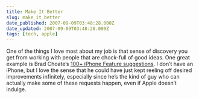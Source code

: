 ```yaml
---
title: Make It Better
slug: make_it_better
date_published: 2007-09-09T03:48:28.000Z
date_updated: 2007-09-09T03:48:28.000Z
tags: [tech, apple]
---
```


One of the things I love most about my job is that sense of discovery you get from working with people that are chock-full of good ideas. One great example is Brad Choate’s [100+ iPhone Feature suggestions](https://web.archive.org/web/20071011005847/http://bradchoate.com/weblog/2007/09/08/100-plus-iphone-features-i-want). I don’t have an iPhone, but I love the sense that he could have just kept reeling off desired improvements infinitely, especially since he’s the kind of guy who can actually make some of these requests happen, even if Apple doesn’t indulge.
